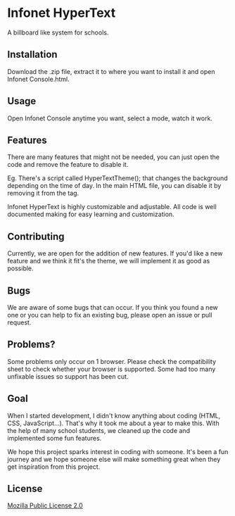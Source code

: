 # Infonet HyperText

A billboard like system for schools.

## Installation

Download the .zip file, extract it to where you want to install it and open Infonet Console.html.

## Usage

Open Infonet Console anytime you want, select a mode, watch it work.

## Features
There are many features that might not be needed, you can just open the code and remove the feature to disable it.

Eg. There's a script called HyperTextTheme(); that changes the background depending on the time of day. In the main HTML file, you can disable it by removing it from the <body onload="...."> tag.

Infonet HyperText is highly customizable and adjustable. All code is well documented making for easy learning and customization.

## Contributing
Currently, we are open for the addition of new features. If you'd like a new feature and we think it fit's the theme, we will implement it as good as possible.

## Bugs
We are aware of some bugs that can occur. If you think you found a new one or you can help to fix an existing bug, please open an issue or pull request.

## Problems?
Some problems only occur on 1 browser. Please check the compatibility sheet to check whether your browser is supported. Some had too many unfixable issues so support has been cut.

## Goal

When I started development, I didn't know anything about coding (HTML, CSS, JavaScript...). That's why it took me about a year to make this. With the help of many school students, we cleaned up the code and implemented some fun features.

We hope this project sparks interest in coding with someone. It's been a fun journey and we hope someone else will make something great when they get inspiration from this project.

## License
[Mozilla Public License 2.0](https://choosealicense.com/licenses/mpl-2.0/)
